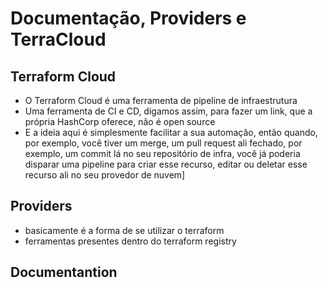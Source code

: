 # Documentação, Providers e TerraCloud
## Terraform Cloud
- O Terraform Cloud é uma ferramenta de pipeline de infraestrutura
- Uma ferramenta de CI e CD, digamos assim, para fazer um link, que a própria HashCorp oferece, não é open source
- E a ideia aqui é simplesmente facilitar a sua automação, então quando, por exemplo, você tiver um merge, um pull request ali fechado, por exemplo, um commit lá no seu repositório de infra, você já poderia disparar uma pipeline para criar esse recurso, editar ou deletar esse recurso ali no seu provedor de nuvem]

## Providers
- basicamente é a forma de se utilizar o terraform
- ferramentas presentes dentro do terraform registry

## Documentantion